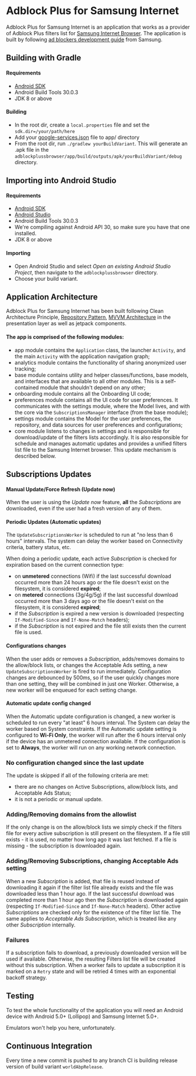 Adblock Plus for Samsung Internet
=================================

Adblock Plus for Samsung Internet is an application that works as a provider of Adblock Plus filters list for [Samsung Internet Browser][5]. The application is built by following [ad blockers development guide][6] from Samsung.

Building with Gradle
--------------------

#### Requirements

- [Android SDK][2]
- Android Build Tools 30.0.3
- JDK 8 or above

#### Building

- In the root dir, create a `local.properties` file and set the `sdk.dir=/your/path/here`
- Add your [google-services.json][4] file to app/ directory 
- From the root dir, run `./gradlew yourBuildVariant`. This will generate an .apk file in the `adblockplussbrowser/app/build/outputs/apk/yourBuildVariant/debug` directory.

Importing into Android Studio
-----------------------------

#### Requirements

- [Android SDK][2]
- [Android Studio][3]
- Android Build Tools 30.0.3
- We're compiling against Android API 30, so make sure you have that one
  installed.
- JDK 8 or above

#### Importing

- Open Android Studio and select *Open an existing Android Studio Project*, then navigate to the `adblockplussbrowser` directory. 
- Choose your build variant.

Application Architecture
------------------------
Adblock Plus for Samsung Internet has been built following Clean Architecture Principle, [Repository Pattern][7], [MVVM Architecture][8] in the presentation layer as well as jetpack components.

#### The app is comprised of the following modules:
- app module contains the `Application` class, the launcher `Activity`, and the main `Activity` with the application navigation graph;
- analytics module contains the functionality of sharing anonymized user tracking;
- base module contains utility and helper classes/functions, base models, and interfaces that are available to all other modules. This is a self-contained module that shouldn't depend on any other;
- onboarding module contains all the Onboarding UI code;
- preferences module contains all the UI code for user preferences. It communicates with the settings module, where the Model lives, and with the core via the `SubscriptionsManager` interface (from the base module);
- settings module contains the Model for the user preferences, the repository, and data sources for user preferences and configurations;
- core module listens to changes in settings and is responsible for download/update of the filters lists accordingly. It is also responsible for schedule and manages automatic updates and provides a unified filters list file to the Samsung Internet browser. This update mechanism is described below.

Subscriptions Updates
---------------------

#### Manual Update/Force Refresh (Update now)
When the user is using the _Update now_ feature, **all** the _Subscriptions_ are downloaded, even if the user had a fresh version of any of them.

#### Periodic Updates (Automatic updates)
The `UpdateSubscriptionsWorker` is scheduled to run at "no less than 6 hours" intervals. The system can delay the worker based on Connectivity criteria, battery status, etc.

When doing a periodic update, each active _Subscription_ is checked for expiration based on the current connection type:
- on **unmetered** connections (Wifi) if the last successful download occurred more than 24 hours ago or the file doesn't exist on the filesystem, it is considered **expired**;
- on **metered** connections (3g/4g/5g) if the last successful download occurred more than 3 days ago or the file doesn't exist on the filesystem, it is considered **expired**;
- if the _Subscription_ is expired a new version is downloaded (respecting `If-Modified-Since` and `If-None-Match` headers);
- if the _Subscription_ is not expired and the file still exists then the current file is used.

#### Configurations changes
When the user adds or removes a _Subscription_, adds/removes domains to the allow/block lists, or changes the Acceptable Ads setting, a new `UpdateSubscriptionsWorker` is fired to run immediately.
Configuration changes are debounced by 500ms, so if the user quickly changes more than one setting, they will be combined in just one Worker. Otherwise, a new worker will be enqueued for each setting change.

#### Automatic update config changed
When the Automatic update configuration is changed, a new worker is scheduled to run every "at least" 6 hours interval. The System can delay the worker based on System constraints.
If the Automatic update setting is configured to **Wi-Fi Only**, the worker will run after the 6 hours interval only if the device has an unmetered connection available. If the configuration is set to **Always**, the worker will run on any working network connection.

### No configuration changed since the last update
The update is skipped if all of the following criteria are met:
- there are no changes on Active Subscriptions, allow/block lists, and Acceptable Ads Status;
- it is not a periodic or manual update.

### Adding/Removing domains from the allowlist
If the only change is on the allow/block lists we simply check if the filters file for every active subscription is still present on the filesystem. If a file still exists - it is used, no matter how long ago it was last fetched. If a file is missing - the subscription is downloaded again.

### Adding/Removing Subscriptions, changing Acceptable Ads setting
When a new _Subscription_ is added, that file is reused instead of downloading it again if the filter list file already exists and the file was downloaded less than 1 hour ago. If the last successful download was completed more than 1 hour ago then the _Subscription_ is downloaded again (respecting `If-Modified-Since` and `If-None-Match` headers).
Other active _Subscriptions_ are checked only for the existence of the filter list file. The same applies to _Acceptable Ads Subscription_, which is treated like any other _Subscription_ internally.

### Failures
If a subscription fails to download, a previously downloaded version will be used if available. Otherwise, the resulting Filters list file will be created without this subscription.
When a worker fails to update a subscription it is marked on a `Retry` state and will be retried 4 times with an exponential backoff strategy.

Testing
-------
To test the whole functionality of the application you will need an Android device with Android 5.0+ (Lollipop) and Samsung Internet 5.0+.

Emulators won't help you here, unfortunately.

Continuous Integration
----------------------
Every time a new commit is pushed to any branch CI is building release version of build variant `worldAbpRelease`.

[1]: https://developer.samsung.com/internet/android/adblockers-guide.html
[2]: https://developer.android.com/studio/command-line/sdkmanager
[3]: https://developer.android.com/studio/index.html
[4]: https://developers.google.com/android/guides/google-services-plugin#adding_the_json_file
[5]: https://play.google.com/store/apps/details?id=com.sec.android.app.sbrowser
[6]: https://developer.samsung.com/internet/android/adblockers-guide.html
[7]: https://developer.android.com/topic/libraries/architecture/images/final-architecture.png
[8]: https://developer.android.com/topic/libraries/architecture/viewmodel